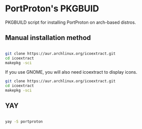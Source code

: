 # PortProton's PKGBUID 

PKGBUILD script for installing PortProton on arch-based distros.

## Manual installation method

```sh

git clone https://aur.archlinux.org/icoextract.git
cd icoextract
makepkg -sci
```

If you use GNOME, you will also need icoextract to display icons.

```sh
git clone https://aur.archlinux.org/icoextract.git
cd icoextract
makepkg -sci

```

## YAY

```sh

yay -S portproton

```
